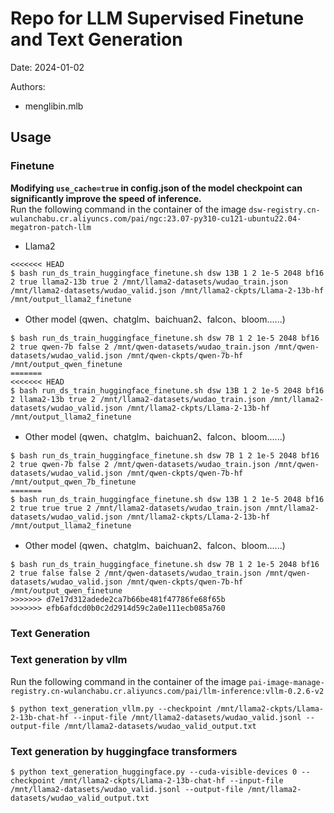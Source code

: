 # Repo for LLM Supervised Finetune and Text Generation

Date: 2024-01-02

Authors:
- menglibin.mlb


## Usage
### Finetune
**Modifying `use_cache=true` in config.json of the model checkpoint can significantly improve the speed of inference.**  
Run the following command in the container of the image `dsw-registry.cn-wulanchabu.cr.aliyuncs.com/pai/ngc:23.07-py310-cu121-ubuntu22.04-megatron-patch-llm`
- Llama2
```
<<<<<<< HEAD
$ bash run_ds_train_huggingface_finetune.sh dsw 13B 1 2 1e-5 2048 bf16 2 true llama2-13b true 2 /mnt/llama2-datasets/wudao_train.json /mnt/llama2-datasets/wudao_valid.json /mnt/llama2-ckpts/Llama-2-13b-hf /mnt/output_llama2_finetune
```
- Other model (qwen、chatglm、baichuan2、falcon、bloom......)
```
$ bash run_ds_train_huggingface_finetune.sh dsw 7B 1 2 1e-5 2048 bf16 2 true qwen-7b false 2 /mnt/qwen-datasets/wudao_train.json /mnt/qwen-datasets/wudao_valid.json /mnt/qwen-ckpts/qwen-7b-hf /mnt/output_qwen_finetune
=======
<<<<<<< HEAD
$ bash run_ds_train_huggingface_finetune.sh dsw 13B 1 2 1e-5 2048 bf16 2 llama2-13b true 2 /mnt/llama2-datasets/wudao_train.json /mnt/llama2-datasets/wudao_valid.json /mnt/llama2-ckpts/Llama-2-13b-hf /mnt/output_llama2_finetune
```
- Other model (qwen、chatglm、baichuan2、falcon、bloom......)
```
$ bash run_ds_train_huggingface_finetune.sh dsw 7B 1 2 1e-5 2048 bf16 2 true qwen-7b false 2 /mnt/qwen-datasets/wudao_train.json /mnt/qwen-datasets/wudao_valid.json /mnt/qwen-ckpts/qwen-7b-hf /mnt/output_qwen_7b_finetune
=======
$ bash run_ds_train_huggingface_finetune.sh dsw 13B 1 2 1e-5 2048 bf16 2 true true true 2 /mnt/llama2-datasets/wudao_train.json /mnt/llama2-datasets/wudao_valid.json /mnt/llama2-ckpts/Llama-2-13b-hf /mnt/output_llama2_finetune
```
- Other model (qwen、chatglm、baichuan2、falcon、bloom......)
```
$ bash run_ds_train_huggingface_finetune.sh dsw 7B 1 2 1e-5 2048 bf16 2 true false false 2 /mnt/qwen-datasets/wudao_train.json /mnt/qwen-datasets/wudao_valid.json /mnt/qwen-ckpts/qwen-7b-hf /mnt/output_qwen_finetune
>>>>>>> d7e17d312adede2ca7b66be481f47786fe68f65b
>>>>>>> efb6afdcd0b0c2d2914d59c2a0e111ecb085a760
```

### Text Generation
### Text generation by vllm
Run the following command in the container of the image `pai-image-manage-registry.cn-wulanchabu.cr.aliyuncs.com/pai/llm-inference:vllm-0.2.6-v2`
```
$ python text_generation_vllm.py --checkpoint /mnt/llama2-ckpts/Llama-2-13b-chat-hf --input-file /mnt/llama2-datasets/wudao_valid.jsonl --output-file /mnt/llama2-datasets/wudao_valid_output.txt
```
### Text generation by huggingface transformers
```
$ python text_generation_huggingface.py --cuda-visible-devices 0 --checkpoint /mnt/llama2-ckpts/Llama-2-13b-chat-hf --input-file /mnt/llama2-datasets/wudao_valid.jsonl --output-file /mnt/llama2-datasets/wudao_valid_output.txt
```